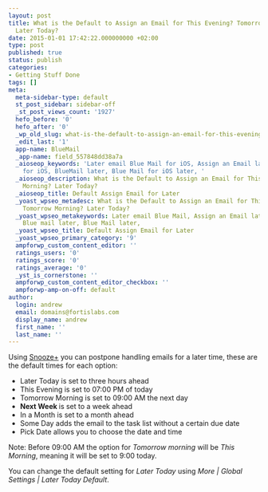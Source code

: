```yaml
---
layout: post
title: What is the Default to Assign an Email for This Evening? Tomorrow Morning?
  Later Today?
date: 2015-01-01 17:42:22.000000000 +02:00
type: post
published: true
status: publish
categories:
- Getting Stuff Done
tags: []
meta:
  meta-sidebar-type: default
  st_post_sidebar: sidebar-off
  _st_post_views_count: '1927'
  hefo_before: '0'
  hefo_after: '0'
  _wp_old_slug: what-is-the-default-to-assign-an-email-for-this-evening-tomorrow-morning
  _edit_last: '1'
  app-name: BlueMail
  _app-name: field_557848dd38a7a
  _aioseop_keywords: 'Later email Blue Mail for iOS, Assign an Email later Blue Mail
    for iOS, BlueMail later, Blue Mail for iOS later, '
  _aioseop_description: What is the Default to Assign an Email for This Evening? Tomorrow
    Morning? Later Today?
  _aioseop_title: Default Assign Email for Later
  _yoast_wpseo_metadesc: What is the Default to Assign an Email for This Evening?
    Tomorrow Morning? Later Today?
  _yoast_wpseo_metakeywords: Later email Blue Mail, Assign an Email later Blue Mail,
    Blue mail later, Blue Mail later,
  _yoast_wpseo_title: Default Assign Email for Later
  _yoast_wpseo_primary_category: '9'
  ampforwp_custom_content_editor: ''
  ratings_users: '0'
  ratings_score: '0'
  ratings_average: '0'
  _yst_is_cornerstone: ''
  ampforwp_custom_content_editor_checkbox: ''
  ampforwp-amp-on-off: default
author:
  login: andrew
  email: domains@fortislabs.com
  display_name: andrew
  first_name: ''
  last_name: ''
---
```

<p>Using <a href="/mark-as-later/">Snooze+</a> you can postpone handling emails for a later time, these are the default times for each option:</p>
<ul>
<li>Later Today is set to three hours ahead</li>
<li>This Evening is set to 07:00 PM of today</li>
<li>Tomorrow Morning is set to 09:00 AM the next day</li>
<li><b>Next Week </b>is set to a week ahead</li>
<li>In a Month is set to a month ahead</li>
<li>Some Day adds the email to the task list without a certain due date</li>
<li>Pick Date allows you to choose the date and time</li>
</ul>
<p>Note: Before 09:00 AM the option for <em>Tomorrow morning</em> will be <em>This Morning</em>, meaning it will be set to 9:00 today.</p>
<p>You can change the default setting for <em>Later Today</em> using <em>More | Global Settings | Later Today Default</em>.</p>
<p>&nbsp;</p>

